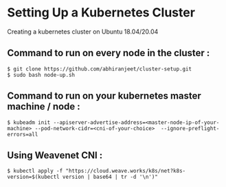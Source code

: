 # Setting Up a Kubernetes Cluster
Creating a kubernetes cluster on Ubuntu 18.04/20.04

## Command to run on every node in the cluster :
```
$ git clone https://github.com/abhiranjeet/cluster-setup.git
$ sudo bash node-up.sh
```

## Command to run on your kubernetes master machine / node :
```
$ kubeadm init --apiserver-advertise-address=<master-node-ip-of-your-machine> --pod-network-cidr=<cni-of-your-choice>  --ignore-preflight-errors=all
```

## Using Weavenet CNI :
```
$ kubectl apply -f "https://cloud.weave.works/k8s/net?k8s-version=$(kubectl version | base64 | tr -d '\n')"
```
